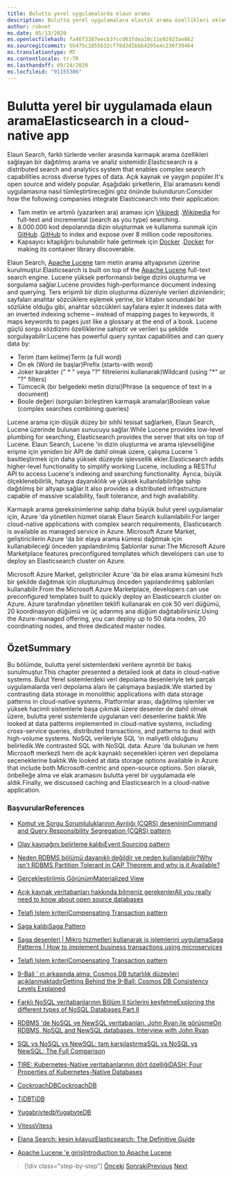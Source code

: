 ```yaml
---
title: Bulutta yerel uygulamalarda elaun arama
description: Bulutta yerel uygulamalara elastik arama özellikleri ekleme hakkında bilgi edinin.
author: robvet
ms.date: 05/13/2020
ms.openlocfilehash: fa46f3387eecb3fccd63fdea10c11e92923ae862
ms.sourcegitcommit: 5b475c1855b32cf78d2d1bbb4295e4c236f39464
ms.translationtype: MT
ms.contentlocale: tr-TR
ms.lasthandoff: 09/24/2020
ms.locfileid: "91155386"
---
```

# <a name="elasticsearch-in-a-cloud-native-app"></a><span data-ttu-id="f3e7a-103">Bulutta yerel bir uygulamada elaun arama</span><span class="sxs-lookup"><span data-stu-id="f3e7a-103">Elasticsearch in a cloud-native app</span></span>

<span data-ttu-id="f3e7a-104">Elaun Search, farklı türlerde veriler arasında karmaşık arama özellikleri sağlayan bir dağıtılmış arama ve analiz sistemidir.</span><span class="sxs-lookup"><span data-stu-id="f3e7a-104">Elasticsearch is a distributed search and analytics system that enables complex search capabilities across diverse types of data.</span></span> <span data-ttu-id="f3e7a-105">Açık kaynak ve yaygın popüler.</span><span class="sxs-lookup"><span data-stu-id="f3e7a-105">It's open source and widely popular.</span></span> <span data-ttu-id="f3e7a-106">Aşağıdaki şirketlerin, Elai aramasını kendi uygulamasına nasıl tümleştirtireceğini göz önünde bulundurun:</span><span class="sxs-lookup"><span data-stu-id="f3e7a-106">Consider how the following companies integrate Elasticsearch into their application:</span></span>

- <span data-ttu-id="f3e7a-107">Tam metin ve artımlı (yazarken ara) araması için [Vikipedi](https://blog.wikimedia.org/2014/01/06/wikimedia-moving-to-elasticsearch/) .</span><span class="sxs-lookup"><span data-stu-id="f3e7a-107">[Wikipedia](https://blog.wikimedia.org/2014/01/06/wikimedia-moving-to-elasticsearch/) for full-text and incremental (search as you type) searching.</span></span>
- <span data-ttu-id="f3e7a-108">8.000.000 kod depolarında dizin oluşturmak ve kullanıma sunmak için [GitHub](https://www.elastic.co/customers/github) .</span><span class="sxs-lookup"><span data-stu-id="f3e7a-108">[GitHub](https://www.elastic.co/customers/github) to index and expose over 8 million code repositories.</span></span>  
- <span data-ttu-id="f3e7a-109">Kapsayıcı kitaplığını bulunabilir hale getirmek için [Docker](https://www.elastic.co/customers/docker) .</span><span class="sxs-lookup"><span data-stu-id="f3e7a-109">[Docker](https://www.elastic.co/customers/docker) for making its container library discoverable.</span></span>

<span data-ttu-id="f3e7a-110">Elaun Search, [Apache Lucene](https://lucene.apache.org/core/) tam metin arama altyapısının üzerine kurulmuştur.</span><span class="sxs-lookup"><span data-stu-id="f3e7a-110">Elasticsearch is built on top of the [Apache Lucene](https://lucene.apache.org/core/) full-text search engine.</span></span> <span data-ttu-id="f3e7a-111">Lucene yüksek performanslı belge dizini oluşturma ve sorgulama sağlar.</span><span class="sxs-lookup"><span data-stu-id="f3e7a-111">Lucene provides high-performance document indexing and querying.</span></span> <span data-ttu-id="f3e7a-112">Ters erişimli bir dizin oluşturma düzeniyle verileri dizinlendirir; sayfaları anahtar sözcüklere eşlemek yerine, bir kitabın sonundaki bir sözlükte olduğu gibi, anahtar sözcükleri sayfalara eşler.</span><span class="sxs-lookup"><span data-stu-id="f3e7a-112">It indexes data with an inverted indexing scheme – instead of mapping pages to keywords, it maps keywords to pages just like a glossary at the end of a book.</span></span> <span data-ttu-id="f3e7a-113">Lucene güçlü sorgu sözdizimi özelliklerine sahiptir ve verileri şu şekilde sorgulayabilir:</span><span class="sxs-lookup"><span data-stu-id="f3e7a-113">Lucene has powerful query syntax capabilities and can query data by:</span></span>

- <span data-ttu-id="f3e7a-114">Terim (tam kelime)</span><span class="sxs-lookup"><span data-stu-id="f3e7a-114">Term (a full word)</span></span>
- <span data-ttu-id="f3e7a-115">Ön ek (Word ile başlar)</span><span class="sxs-lookup"><span data-stu-id="f3e7a-115">Prefix (starts-with word)</span></span>
- <span data-ttu-id="f3e7a-116">Joker karakter (" \* " veya "?" filtrelerini kullanarak)</span><span class="sxs-lookup"><span data-stu-id="f3e7a-116">Wildcard (using "\*" or "?" filters)</span></span>
- <span data-ttu-id="f3e7a-117">Tümcecik (bir belgedeki metin dizisi)</span><span class="sxs-lookup"><span data-stu-id="f3e7a-117">Phrase (a sequence of text in a document)</span></span>
- <span data-ttu-id="f3e7a-118">Boole değeri (sorguları birleştiren karmaşık aramalar)</span><span class="sxs-lookup"><span data-stu-id="f3e7a-118">Boolean value (complex searches combining queries)</span></span>

<span data-ttu-id="f3e7a-119">Lucene arama için düşük düzey bir sıhhi tesisat sağlarken, Elaun Search, Lucene üzerinde bulunan sunucuyu sağlar.</span><span class="sxs-lookup"><span data-stu-id="f3e7a-119">While Lucene provides low-level plumbing for searching, Elasticsearch provides the server that sits on top of Lucene.</span></span> <span data-ttu-id="f3e7a-120">Elaun Search, Lucene 'in dizin oluşturma ve arama işlevselliğine erişme için yeniden bir API de dahil olmak üzere, çalışma Lucene 'i basitleştirmek için daha yüksek düzeyde işlevsellik ekler.</span><span class="sxs-lookup"><span data-stu-id="f3e7a-120">Elasticsearch adds higher-level functionality to simplify working Lucene, including a RESTful API to access Lucene's indexing and searching functionality.</span></span> <span data-ttu-id="f3e7a-121">Ayrıca, büyük ölçeklenebilirlik, hataya dayanıklılık ve yüksek kullanılabilirliğe sahip dağıtılmış bir altyapı sağlar.</span><span class="sxs-lookup"><span data-stu-id="f3e7a-121">It also provides a distributed infrastructure capable of massive scalability, fault tolerance, and high availability.</span></span>

<span data-ttu-id="f3e7a-122">Karmaşık arama gereksinimlerine sahip daha büyük bulut yerel uygulamalar için, Azure 'da yönetilen hizmet olarak Elaun Search kullanılabilir.</span><span class="sxs-lookup"><span data-stu-id="f3e7a-122">For larger cloud-native applications with complex search requirements, Elasticsearch is available as managed service in Azure.</span></span> <span data-ttu-id="f3e7a-123">Microsoft Azure Market, geliştiricilerin Azure 'da bir elaya arama kümesi dağıtmak için kullanabileceği önceden yapılandırılmış Şablonlar sunar.</span><span class="sxs-lookup"><span data-stu-id="f3e7a-123">The Microsoft Azure Marketplace features preconfigured templates which developers can use to deploy an Elasticsearch cluster on Azure.</span></span>

<span data-ttu-id="f3e7a-124">Microsoft Azure Market, geliştiriciler Azure 'da bir elaa arama kümesini hızlı bir şekilde dağıtmak için oluşturulmuş önceden yapılandırılmış şablonları kullanabilir.</span><span class="sxs-lookup"><span data-stu-id="f3e7a-124">From the Microsoft Azure Marketplace, developers can use preconfigured templates built to quickly deploy an Elasticsearch cluster on Azure.</span></span> <span data-ttu-id="f3e7a-125">Azure tarafından yönetilen teklifi kullanarak en çok 50 veri düğümü, 20 koordinasyon düğümü ve üç adanmış ana düğüm dağıtabilirsiniz.</span><span class="sxs-lookup"><span data-stu-id="f3e7a-125">Using the Azure-managed offering, you can deploy up to 50 data nodes, 20 coordinating nodes, and three dedicated master nodes.</span></span>

## <a name="summary"></a><span data-ttu-id="f3e7a-126">Özet</span><span class="sxs-lookup"><span data-stu-id="f3e7a-126">Summary</span></span>

<span data-ttu-id="f3e7a-127">Bu bölümde, bulutta yerel sistemlerdeki verilere ayrıntılı bir bakış sunulmuştur.</span><span class="sxs-lookup"><span data-stu-id="f3e7a-127">This chapter presented a detailed look at data in cloud-native systems.</span></span> <span data-ttu-id="f3e7a-128">Bulut Yerel sistemlerdeki veri depolama desenleriyle tek parçalı uygulamalarda veri depolama alanı ile çalışmaya başladık.</span><span class="sxs-lookup"><span data-stu-id="f3e7a-128">We started by contrasting data storage in monolithic applications with data storage patterns in cloud-native systems.</span></span> <span data-ttu-id="f3e7a-129">Platformlar arası, dağıtılmış işlemler ve yüksek hacimli sistemlerle başa çıkmak üzere desenler de dahil olmak üzere, bulutta yerel sistemlerde uygulanan veri desenlerine baktık.</span><span class="sxs-lookup"><span data-stu-id="f3e7a-129">We looked at data patterns implemented in cloud-native systems, including cross-service queries, distributed transactions, and patterns to deal with high-volume systems.</span></span> <span data-ttu-id="f3e7a-130">NoSQL verileriyle SQL 'in maliyetli olduğunu belirledik.</span><span class="sxs-lookup"><span data-stu-id="f3e7a-130">We contrasted SQL with NoSQL data.</span></span> <span data-ttu-id="f3e7a-131">Azure 'da bulunan ve hem Microsoft merkezli hem de açık kaynaklı seçenekleri içeren veri depolama seçeneklerine baktık.</span><span class="sxs-lookup"><span data-stu-id="f3e7a-131">We looked at data storage options available in Azure that include both Microsoft-centric and open-source options.</span></span> <span data-ttu-id="f3e7a-132">Son olarak, önbelleğe alma ve elak aramasını bulutta yerel bir uygulamada ele aldık.</span><span class="sxs-lookup"><span data-stu-id="f3e7a-132">Finally, we discussed caching and Elasticsearch in a cloud-native application.</span></span>

### <a name="references"></a><span data-ttu-id="f3e7a-133">Başvurular</span><span class="sxs-lookup"><span data-stu-id="f3e7a-133">References</span></span>

- [<span data-ttu-id="f3e7a-134">Komut ve Sorgu Sorumluluklarının Ayrılığı (CQRS) deseninin</span><span class="sxs-lookup"><span data-stu-id="f3e7a-134">Command and Query Responsibility Segregation (CQRS) pattern</span></span>](/azure/architecture/patterns/cqrs)

- [<span data-ttu-id="f3e7a-135">Olay kaynağını belirleme kalıbı</span><span class="sxs-lookup"><span data-stu-id="f3e7a-135">Event Sourcing pattern</span></span>](/azure/architecture/patterns/event-sourcing)

- [<span data-ttu-id="f3e7a-136">Neden RDBMS bölümü dayanıklı değildir ve neden kullanılabilir?</span><span class="sxs-lookup"><span data-stu-id="f3e7a-136">Why isn't RDBMS Partition Tolerant in CAP Theorem and why is it Available?</span></span>](https://stackoverflow.com/questions/36404765/why-isnt-rdbms-partition-tolerant-in-cap-theorem-and-why-is-it-available)

- [<span data-ttu-id="f3e7a-137">Gerçekleştirilmiş Görünüm</span><span class="sxs-lookup"><span data-stu-id="f3e7a-137">Materialized View</span></span>](/azure/architecture/patterns/materialized-view)

- [<span data-ttu-id="f3e7a-138">Açık kaynak veritabanları hakkında bilmeniz gerekenler</span><span class="sxs-lookup"><span data-stu-id="f3e7a-138">All you really need to know about open source databases</span></span>](https://www.ibm.com/blogs/systems/all-you-really-need-to-know-about-open-source-databases/)

- [<span data-ttu-id="f3e7a-139">Telafi Işlem kriteri</span><span class="sxs-lookup"><span data-stu-id="f3e7a-139">Compensating Transaction pattern</span></span>](/azure/architecture/patterns/compensating-transaction)

- [<span data-ttu-id="f3e7a-140">Saga kalıbı</span><span class="sxs-lookup"><span data-stu-id="f3e7a-140">Saga Pattern</span></span>](https://microservices.io/patterns/data/saga.html)

- [<span data-ttu-id="f3e7a-141">Saga desenleri | Mikro hizmetleri kullanarak iş işlemlerini uygulama</span><span class="sxs-lookup"><span data-stu-id="f3e7a-141">Saga Patterns | How to implement business transactions using microservices</span></span>](https://blog.couchbase.com/saga-pattern-implement-business-transactions-using-microservices-part/)

- [<span data-ttu-id="f3e7a-142">Telafi Işlem kriteri</span><span class="sxs-lookup"><span data-stu-id="f3e7a-142">Compensating Transaction pattern</span></span>](/azure/architecture/patterns/compensating-transaction)

- [<span data-ttu-id="f3e7a-143">9-Ball ' ın arkasında alma: Cosmos DB tutarlılık düzeyleri açıklanmaktadır</span><span class="sxs-lookup"><span data-stu-id="f3e7a-143">Getting Behind the 9-Ball: Cosmos DB Consistency Levels Explained</span></span>](https://blog.jeremylikness.com/blog/2018-03-23_getting-behind-the-9ball-cosmosdb-consistency-levels/)

- [<span data-ttu-id="f3e7a-144">Farklı NoSQL veritabanlarının Bölüm II türlerini keşfetme</span><span class="sxs-lookup"><span data-stu-id="f3e7a-144">Exploring the different types of NoSQL Databases Part II</span></span>](https://www.3pillarglobal.com/insights/exploring-the-different-types-of-nosql-databases)

- [<span data-ttu-id="f3e7a-145">RDBMS 'de NoSQL ve NewSQL veritabanları. John Ryan ile görüşme</span><span class="sxs-lookup"><span data-stu-id="f3e7a-145">On RDBMS, NoSQL and NewSQL databases. Interview with John Ryan</span></span>](http://www.odbms.org/blog/2018/03/on-rdbms-nosql-and-newsql-databases-interview-with-john-ryan/)
  
- [<span data-ttu-id="f3e7a-146">SQL vs NoSQL vs NewSQL: tam karşılaştırma</span><span class="sxs-lookup"><span data-stu-id="f3e7a-146">SQL vs NoSQL vs NewSQL: The Full Comparison</span></span>](https://www.xenonstack.com/blog/sql-vs-nosql-vs-newsql/)

- [<span data-ttu-id="f3e7a-147">TIRE: Kubernetes-Native veritabanlarının dört özelliği</span><span class="sxs-lookup"><span data-stu-id="f3e7a-147">DASH: Four Properties of Kubernetes-Native Databases</span></span>](https://thenewstack.io/dash-four-properties-of-kubernetes-native-databases/)

- [<span data-ttu-id="f3e7a-148">CockroachDB</span><span class="sxs-lookup"><span data-stu-id="f3e7a-148">CockroachDB</span></span>](https://www.cockroachlabs.com/)

- [<span data-ttu-id="f3e7a-149">TiDB</span><span class="sxs-lookup"><span data-stu-id="f3e7a-149">TiDB</span></span>](https://pingcap.com/en/)

- [<span data-ttu-id="f3e7a-150">Yugabrivtedb</span><span class="sxs-lookup"><span data-stu-id="f3e7a-150">YugabyteDB</span></span>](https://www.yugabyte.com/)

- [<span data-ttu-id="f3e7a-151">Vitess</span><span class="sxs-lookup"><span data-stu-id="f3e7a-151">Vitess</span></span>](https://vitess.io/)

- [<span data-ttu-id="f3e7a-152">Elana Search: kesin kılavuz</span><span class="sxs-lookup"><span data-stu-id="f3e7a-152">Elasticsearch: The Definitive Guide</span></span>](https://shop.oreilly.com/product/0636920028505.do)
  
- [<span data-ttu-id="f3e7a-153">Apache Lucene 'e giriş</span><span class="sxs-lookup"><span data-stu-id="f3e7a-153">Introduction to Apache Lucene</span></span>](https://www.baeldung.com/lucene)

>[!div class="step-by-step"]
><span data-ttu-id="f3e7a-154">[Önceki](azure-caching.md) 
> [Sonraki](resiliency.md)</span><span class="sxs-lookup"><span data-stu-id="f3e7a-154">[Previous](azure-caching.md)
[Next](resiliency.md)</span></span> <!-- Next Chapter -->

